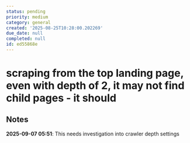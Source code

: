 ```yaml
---
status: pending
priority: medium
category: general
created: '2025-08-25T10:28:00.202269'
due_date: null
completed: null
id: ed55868e
---
```


# scraping from the top landing page, even with depth of 2, it may not find child pages - it should

## Notes
**2025-09-07 05:51**: This needs investigation into crawler depth settings

